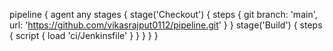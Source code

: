 pipeline {
    agent any
    stages {
        stage('Checkout') {
            steps {
                git branch: 'main', url: 'https://github.com/vikasrajput0112/pipeline.git'
            }
        }
        stage('Build') {
            steps {
                script {
                    load 'ci/Jenkinsfile'
                }
            }
        }
    }
}
